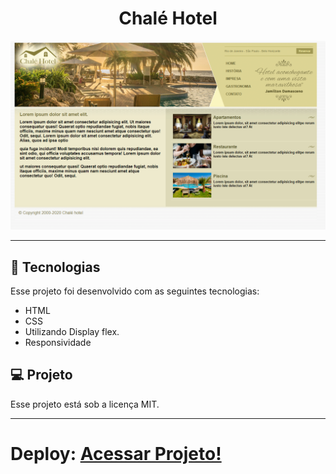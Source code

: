 
<h1 align="center"> Chalé Hotel </h1>

<p align="center">
  <img alt="imagem" src=./assets/chale-hotel.png>
</p>

---

## 🚀 Tecnologias

Esse projeto foi desenvolvido com as seguintes tecnologias:

- HTML
- CSS
- Utilizando Display flex.
- Responsividade

## 💻 Projeto

Esse projeto está sob a licença MIT.

---

Deploy:
[Acessar Projeto!](https://chale-hotel-opal.vercel.app/)
=======




